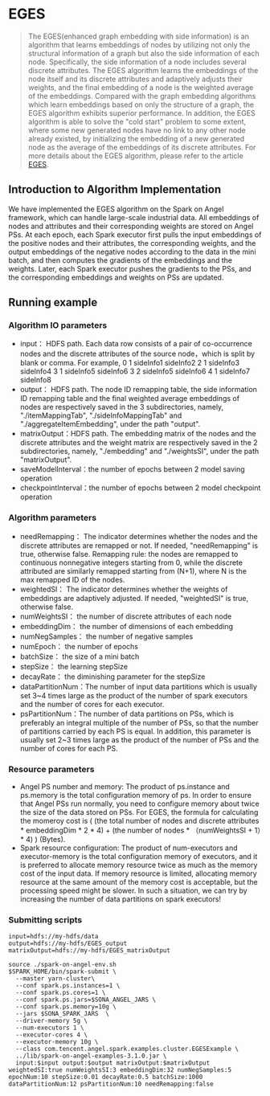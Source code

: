 # EGES

>  The EGES(enhanced graph embedding with side information) is an algorithm that learns embeddings of nodes by utilizing not only the structural information of a graph but also the side information of each node. Specifically, the side information of a node includes several discrete attributes. The EGES algorithm learns the embeddings of the node itself and its discrete attributes and adaptively adjusts their weights, and the final embedding of a node is the weighted average of the embeddings. Compared with the graph embedding algorithms which learn embeddings based on only the structure of a graph, the EGES algorithm exhibits superior performance. In addition, the EGES algorithm is able to solve the "cold start" problem to some extent, where some new generated nodes have no link to any other node already existed, by initializing the embedding of a new generated node as the average of the embeddings of its discrete attributes. For more details about the EGES algorithm, please refer to the article [EGES](https://dl.acm.org/doi/abs/10.1145/3219819.3219869).

##  Introduction to Algorithm Implementation

We have implemented the EGES algorithm on the Spark on Angel framework, which can handle large-scale industrial data. All embeddings of nodes and attributes and their corresponding weights are stored on Angel PSs. At each epoch, each Spark executor first pulls the input embeddings of the positive nodes and their attributes, the corresponding weights, and the output embeddings of the negative nodes according to the data in the mini batch, and then computes the gradients of the embeddings and the weights. Later, each Spark executor pushes the gradients to the PSs, and the corresponding embeddings and weights on PSs are updated. 

## Running example

### Algorithm IO parameters
  - input： HDFS path. Each data row consists of a pair of co-occurrence nodes and the discrete attributes of the source node，which is split by blank or comma. For example, 
        0	1	sideInfo1	sideInfo2
        2	1	sideInfo3	sideInfo4
        3	1	sideInfo5	sideInfo6
        3	2	sideInfo5	sideInfo6
        4	1	sideInfo7	sideInfo8
  - output： HDFS path. The node ID remapping table, the side information ID remapping table and the final weighted average embeddings of nodes are respectively saved in the 3 subdirectories, namely, "./itemMappingTab", "./sideInfoMappingTab" and "./aggregateItemEmbedding", under the path "output".
  - matrixOutput：HDFS path. The embedding matrix of the nodes and the discrete attributes and the weight matrix are respectively saved in the 2 subdirectories, namely, "./embedding" and "./weightsSI", under the path "matrixOutput".
  - saveModelInterval：the number of epochs between 2 model saving operation
  - checkpointInterval：the number of epochs between 2 model checkpoint operation
  
### Algorithm parameters

  - needRemapping： The indicator determines whether the nodes and the discrete attributes are remapped or not. If needed, "needRemapping" is true, otherwise false. Remapping rule: the nodes are remapped to continuous nonnegative integers starting from 0, while the discrete attributed are similarly remapped starting from (N+1), where N is the max remapped ID of the nodes. 
  - weightedSI： The indicator determines whether the weights of embeddings are adaptively adjusted. If needed, "weightedSI" is true, otherwise false. 
  - numWeightsSI： the number of discrete attributes of each node
  - embeddingDim： the number of dimensions of each embedding
  - numNegSamples： the number of negative samples
  - numEpoch： the number of epochs
  - batchSize： the size of a mini batch
  - stepSize： the learning stepSize
  - decayRate： the diminishing parameter for the stepSize
  - dataPartitionNum：The number of input data partitions which is usually set 3~4 times large as the product of the number of spark executors and the number of cores for each executor.
  - psPartitionNum：The number of data partitions on PSs, which is preferably an integral multiple of the number of PSs, so that the number of partitions carried by each PS is equal. In addition, this parameter is usually set 2~3 times large as the product of the number of PSs and the number of cores for each PS.

### Resource parameters

  - Angel PS number and memory: The product of ps.instance and ps.memory is the total configuration memory of ps. In order to ensure that Angel PSs run normally, you need to configure memory about twice the size of the data stored on PSs. For EGES, 
the formula for calculating the momeroy cost is ( (the total number of nodes and discrete attributes * embeddingDim * 2 * 4) + (the number of nodes * （numWeightsSI + 1）* 4) ) (Bytes).
  - Spark resource configuration: The product of num-executors and executor-memory is the total configuration memory of executors, and it is preferred to allocate memory resource twice as much as the memory cost of the input data. If memory resource is limited, allocating memory resource at the same amount of the memory cost is acceptable, but the processing speed might be slower. In such a situation, we can try by increasing the number of data partitions on spark executors!
  
### Submitting scripts
```
input=hdfs://my-hdfs/data
output=hdfs://my-hdfs/EGES_output
matrixOutput=hdfs://my-hdfs/EGES_matrixOutput

source ./spark-on-angel-env.sh
$SPARK_HOME/bin/spark-submit \
  --master yarn-cluster\
  --conf spark.ps.instances=1 \
  --conf spark.ps.cores=1 \
  --conf spark.ps.jars=$SONA_ANGEL_JARS \
  --conf spark.ps.memory=10g \
  --jars $SONA_SPARK_JARS  \
  --driver-memory 5g \
  --num-executors 1 \
  --executor-cores 4 \
  --executor-memory 10g \
  --class com.tencent.angel.spark.examples.cluster.EGESExample \
  ../lib/spark-on-angel-examples-3.1.0.jar \
  input:$input output:$output matrixOutput:$matrixOutput weightedSI:true numWeightsSI:3 embeddingDim:32 numNegSamples:5 epochNum:10 stepSize:0.01 decayRate:0.5 batchSize:1000 dataPartitionNum:12 psPartitionNum:10 needRemapping:false
```
